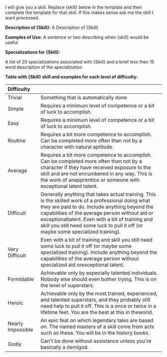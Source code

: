 I will give you a skill.  Replace {skill} below in the template and then complete the template for that skill.  If this makes sense ask me the skill I want processed.


**Description of {Skill}:**
A Description of {Skill}

**Examples of Use:**
A sentence or two describing when {skill} would be useful

**Specializations for {Skill}:**

A list of 20 specializations associated with {Skill} and a brief less then 15 word description of the specialization


**Table with {Skill} skill and examples for each level of difficulty:**

| Difficulty        |                                                                                                                                                                                                                                                                                                                                               |
|:------------------|:----------------------------------------------------------------------------------------------------------------------------------------------------------------------------------------------------------------------------------------------------------------------------------------------------------------------------------------------|
| Trivial           | Something that is automatically done                                                                                                                                                                                                                                                                                                          |
| Simple            | Requires a minimum level of competence or a bit of luck to accomplish.                                                                                                                                                                                                                                                                        |
| Easy              | Requires a minimum level of competence or a bit of luck to accomplish.                                                                                                                                                                                                                                                                        |
| Routine           | Requires a bit more competence to accomplish. Can be completed more often than not by a character with natural aptitude.                                                                                                                                                                                                                      |
| Average           | Requires a bit more competence to accomplish. Can be completed more often than not by a character if they have received exposure to the skill and are not encumbered in any way. This is the work of anapprentice or someone with exceptional latent talent.                                                                                  |
| Difficult         | Generally anything that takes actual training. This is the skilled work of a professional doing what they are paid to do. Include anything beyond the capabilities of the average person without aid or exceptionaltalent. Even with a bit of training and skill you still need some luck to pull it off (or maybe some specialized training).|
| Very Difficult    | Even with a bit of training and skill you still need some luck to pull it off (or maybe some specialized training). Include anything beyond the capabilities of the average person without specialized aid orexceptional talent.                                                                                                              |
| Formidable        | Achievable only by especially talented individuals. Nobody else should even bother trying. This is on the level of superstars.                                                                                                                                                                                                                |
| Heroic            | Achievable only by the most trained, experienced, and talented superstars, and they probably still need help to pull it off. This is a once or twice in a lifetime feet. You are the best at this in theworld.                                                                                                                                |
| Nearly Impossible | An epic feat on which legendary tales are based on. The named masters of a skill come from acts such as these. You will be in the history books.                                                                                                                                                                                              |
| Godly             | Can't be done without assistance unless you're basically a demigod.                                                                                                                                                                                                                                                                           |

